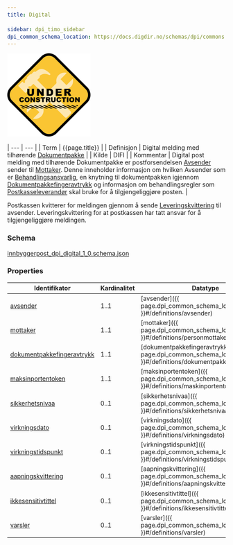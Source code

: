 ```yaml
---
title: Digital

sidebar: dpi_timo_sidebar
dpi_common_schema_location: https://docs.digdir.no/schemas/dpi/commons.schema.json
---
```


![](/images/dpi/underarbeide.png)

| --- | --- |
| Term  | {{page.title}} |
| Definisjon | Digital melding med tilhørende [Dokumentpakke](dpi_dokumentpakke_index.html) |
| Kilde | DIFI |
| Kommentar  | Digital post melding med tilhørende Dokumentpakke er postforsendelsen [Avsender](sdp_avsender.html) sender til [Mottaker](2sdp_mottaker.html). Denne inneholder informasjon om hvilken Avsender som er [Behandlingsansvarlig](dpi_aktorer.html), en knytning til dokumentpakken igjennom [Dokumentpakkefingeravtrykk](sdp_dokumentpakkefingeravtrykk.html)  og informasjon om behandlingsregler som [Postkasseleverandør](dpi_aktorer.html) skal bruke for å tilgjengeliggjøre posten. |

Postkassen kvitterer for meldingen gjennom å sende [Leveringskvittering](dpi_leveringskvittering.html) til avsender. Leveringskvittering for at postkassen har tatt ansvar for å tilgjengeliggjøre meldingen.

### Schema
[innbyggerpost_dpi_digital_1_0.schema.json](schemas/dpi/innbyggerpost_dpi_digital_1_0.schema.json)

### Properties

| Identifikator | Kardinalitet | Datatype |
| --- | --- | --- |
| [avsender](sdp_avsender.html) | 1..1 | [avsender]({{ page.dpi_common_schema_location }}#/definitions/avsender) |
| [mottaker](2sdp_mottaker.html) | 1..1 | [mottaker]({{ page.dpi_common_schema_location }}#/definitions/personmottaker) |
| [dokumentpakkefingeravtrykk](sdp_dokumentpakkefingeravtrykk.html) | 1..1 | [dokumentpakkefingeravtrykk]({{ page.dpi_common_schema_location }}#/definitions/dokumentpakkefingeravtrykk) |
| [maksinportentoken](dpi_maskinportentoken.html) | 1..1 | [maksinportentoken]({{ page.dpi_common_schema_location }}#/definitions/maskinportentoken) |
| [sikkerhetsnivaa](sikkerhetsnivaa.html) | 0..1 | [sikkerhetsnivaa]({{ page.dpi_common_schema_location }}#/definitions/sikkerhetsnivaa) |
| [virkningsdato](virkningsdato.html) | 0..1 | [virkningsdato]({{ page.dpi_common_schema_location }}#/definitions/virkningsdato) |
| [virkningstidspunkt](virkningstidspunkt.html) | 0..1 | [virkningstidspunkt]({{ page.dpi_common_schema_location }}#/definitions/virkningstidspunkt) |
| [aapningskvittering](aapningskvittering.html) | 0..1 | [aapningskvittering]({{ page.dpi_common_schema_location }}#/definitions/aapningskvittering) |
| [ikkesensitivtittel](ikkesensitivtittel.html) | 0..1 | [ikkesensitivtittel]({{ page.dpi_common_schema_location }}#/definitions/ikkesensitivtittel) |
| [varsler](sdp_varsler.html) | 0..1 | [varsler]({{ page.dpi_common_schema_location }}#/definitions/varsler) |
